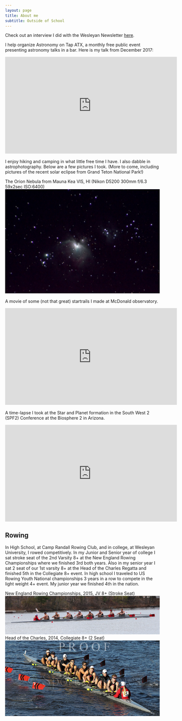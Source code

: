 ```yaml
---
layout: page
title: About me
subtitle: Outside of School
---
```


Check out an interview I did with the Wesleyan Newsletter [here](http://newsletter.blogs.wesleyan.edu/2015/05/19/samfactor/).

I help organize Astronomy on Tap ATX, a monthly free public event presenting astronomy talks in a bar. Here is my talk from December 2017:

<iframe width="560" height="315" src="https://www.youtube.com/embed/ufrcnPitL6A" frameborder="0" allow="autoplay; encrypted-media" allowfullscreen></iframe>

I enjoy hiking and camping in what little free time I have. I also dabble in astrophotography. Below are a few pictures I took. (More to come, including pictures of the recent solar eclipse from Grand Teton National Park!)

The Orion Nebula from Mauna Kea VIS, HI (Nikon D5200 300mm f/6.3 59x2sec ISO:6400)
![ASTOri](../img/Stack.jpg "The Orion Nebula")

A movie of some (not that great) startrails I made at McDonald observatory.
<iframe width="560" height="315" src="https://www.youtube.com/embed/bkblBwqDpl8" frameborder="0" allowfullscreen></iframe>

A time-lapse I took at the Star and Planet formation in the South West 2 (SPF2) Conference at the Biosphere 2 in Arizona. 
<iframe width="560" height="315" src="https://www.youtube.com/embed/nysr5P2TP5k?rel=0" frameborder="0" allow="autoplay; encrypted-media" allowfullscreen></iframe>

## Rowing

In High School, at Camp Randall Rowing Club, and in college, at Wesleyan University, I rowed competitively. In my Junior and Senior year of college I sat stroke seat of the 2nd Varsity 8+ at the New England Rowing Championships where we finished 3rd both years. Also in my senior year I sat 2 seat of our 1st varsity 8+ at the Head of the Charles Regatta and finished 5th in the Collegiate 8+ event. In high school I traveled to US Rowing Youth National championships 3 years in a row to compete in the light weight 4+ event. My junior year we finished 4th in the nation. 

New England Rowing Championships, 2015, JV 8+ (Stroke Seat)
![NERC](../img/NERC.jpg "New England Rowing Championships 2015 JV 8+")
Head of the Charles, 2014, Collegiate 8+ (2 Seat)
![HOCR](../img/HOCR.png "Head of the Charles 2014 Collegiate 8+")
